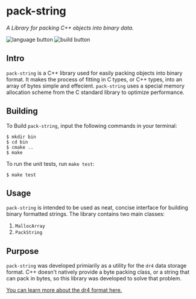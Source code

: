 # pack-string

*A Library for packing C++ objects into binary data.*

![language button](https://img.shields.io/badge/Language-C-orange.svg)
![build button](https://img.shields.io/badge/Build-passing-green.svg)

## Intro 

`pack-string` is a C++ library used for easily packing objects into binary format. It makes the process of fitting in C types, or C++ types, into an array of bytes simple and effecient. `pack-string` uses a special memory allocation scheme from the C standard library to optimize performance.

## Building

To Build `pack-string`, input the following commands in your terminal:

```
$ mkdir bin
$ cd bin
$ cmake ..
$ make
```

To run the unit tests, run `make test`:

```
$ make test
```

## Usage

`pack-string` is intended to be used as neat, concise interface for building binary formatted strings. The library contains two main classes:

1. `MallocArray`
2. `PackString`


## Purpose

`pack-string` was developed primiarily as a utility for the `dr4` data storage format. C++ doesn't natively provide a byte packing class, or a string that can pack in bytes, so this library was developed to solve that problem.

[You can learn more about the dr4 format here.](https://github.com/dr4f)
